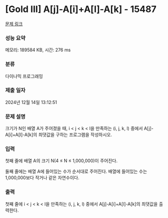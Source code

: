 # [Gold III] A[j]-A[i]+A[l]-A[k] - 15487 

[문제 링크](https://www.acmicpc.net/problem/15487) 

### 성능 요약

메모리: 189584 KB, 시간: 276 ms

### 분류

다이나믹 프로그래밍

### 제출 일자

2024년 12월 14일 13:12:51

### 문제 설명

<p>크기가 N인 배열 A가 주어졌을 때, i < j < k < l을 만족하는 (i, j, k, l) 중에서 A[j]-A[i]+A[l]-A[k]의 최댓값을 구하는 프로그램을 작성하시오. </p>

### 입력 

 <p>첫째 줄에 배열 A의 크기 N(4 ≤ N ≤ 1,000,000)이 주어진다.</p>

<p>둘째 줄에는 배열 A에 들어있는 수가 순서대로 주어진다. 배열에 들어있는 수는 1,000,000보다 작거나 같은 자연수이다.</p>

### 출력 

 <p>첫째 줄에 i < j < k < l을 만족하는 (i, j, k, l) 중에서 A[j]-A[i]+A[l]-A[k]의 최댓값을 출력한다.</p>

